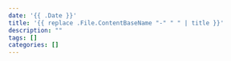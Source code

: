 ```yaml
---
date: '{{ .Date }}'
title: '{{ replace .File.ContentBaseName "-" " " | title }}'
description: ""
tags: []
categories: []
---
```

